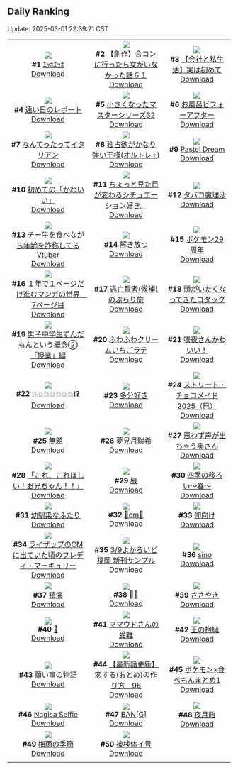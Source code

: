 ## Daily Ranking
Update: 2025-03-01 22:39:21 CST

|      |      |      |
| :----: | :----: | :----: |
| ![](https://i.pixiv.re/c/240x480/img-master/img/2025/02/27/00/00/22/127664498_p0_master1200.jpg)<br>**#1** [ｴｯﾎｴｯﾎ](https://www.pixiv.net/artworks/127664498)<br>[Download](https://i.pixiv.re/img-original/img/2025/02/27/00/00/22/127664498_p0.jpg) | ![](https://i.pixiv.re/c/240x480/img-master/img/2025/02/28/00/00/11/127696447_p0_master1200.jpg)<br>**#2** [【創作】合コンに行ったら女がいなかった話６１](https://www.pixiv.net/artworks/127696447)<br>[Download](https://i.pixiv.re/img-original/img/2025/02/28/00/00/11/127696447_p0.png) | ![](https://i.pixiv.re/c/240x480/img-master/img/2025/02/28/12/00/23/127709167_p0_master1200.jpg)<br>**#3** [【会社と私生活】実は初めて](https://www.pixiv.net/artworks/127709167)<br>[Download](https://i.pixiv.re/img-original/img/2025/02/28/12/00/23/127709167_p0.jpg) |
| ![](https://i.pixiv.re/c/240x480/img-master/img/2025/02/27/18/06/10/127684064_p0_master1200.jpg)<br>**#4** [遠い日のレポート](https://www.pixiv.net/artworks/127684064)<br>[Download](https://i.pixiv.re/img-original/img/2025/02/27/18/06/10/127684064_p0.png) | ![](https://i.pixiv.re/c/240x480/img-master/img/2025/02/28/18/23/29/127717399_p0_master1200.jpg)<br>**#5** [小さくなったマスターシリーズ32](https://www.pixiv.net/artworks/127717399)<br>[Download](https://i.pixiv.re/img-original/img/2025/02/28/18/23/29/127717399_p0.jpg) | ![](https://i.pixiv.re/c/240x480/img-master/img/2025/02/27/22/00/01/127691744_p0_master1200.jpg)<br>**#6** [お風呂ビフォーアフター](https://www.pixiv.net/artworks/127691744)<br>[Download](https://i.pixiv.re/img-original/img/2025/02/27/22/00/01/127691744_p0.jpg) |
| ![](https://i.pixiv.re/c/240x480/img-master/img/2025/02/28/07/30/01/127704935_p0_master1200.jpg)<br>**#7** [なんてったってイタリアン](https://www.pixiv.net/artworks/127704935)<br>[Download](https://i.pixiv.re/img-original/img/2025/02/28/07/30/01/127704935_p0.jpg) | ![](https://i.pixiv.re/c/240x480/img-master/img/2025/02/27/19/16/11/127686107_p0_master1200.jpg)<br>**#8** [独占欲がかなり強い王様(オルトレ♀)](https://www.pixiv.net/artworks/127686107)<br>[Download](https://i.pixiv.re/img-original/img/2025/02/27/19/16/11/127686107_p0.jpg) | ![](https://i.pixiv.re/c/240x480/img-master/img/2025/02/27/00/00/24/127664505_p0_master1200.jpg)<br>**#9** [Pastel Dream](https://www.pixiv.net/artworks/127664505)<br>[Download](https://i.pixiv.re/img-original/img/2025/02/27/00/00/24/127664505_p0.jpg) |
| ![](https://i.pixiv.re/c/240x480/img-master/img/2025/02/28/20/50/57/127722463_p0_master1200.jpg)<br>**#10** [初めての「かわいい」](https://www.pixiv.net/artworks/127722463)<br>[Download](https://i.pixiv.re/img-original/img/2025/02/28/20/50/57/127722463_p0.jpg) | ![](https://i.pixiv.re/c/240x480/img-master/img/2025/02/28/03/01/26/127701539_p0_master1200.jpg)<br>**#11** [ちょっと見た目が変わるシチュエーション好き。](https://www.pixiv.net/artworks/127701539)<br>[Download](https://i.pixiv.re/img-original/img/2025/02/28/03/01/26/127701539_p0.jpg) | ![](https://i.pixiv.re/c/240x480/img-master/img/2025/02/27/00/30/01/127665886_p0_master1200.jpg)<br>**#12** [タバコ魔理沙](https://www.pixiv.net/artworks/127665886)<br>[Download](https://i.pixiv.re/img-original/img/2025/02/27/00/30/01/127665886_p0.jpg) |
| ![](https://i.pixiv.re/c/240x480/img-master/img/2025/02/28/21/15/30/127723557_p0_master1200.jpg)<br>**#13** [チー牛を食べながら年齢を詐称してるVtuber](https://www.pixiv.net/artworks/127723557)<br>[Download](https://i.pixiv.re/img-original/img/2025/02/28/21/15/30/127723557_p0.png) | ![](https://i.pixiv.re/c/240x480/img-master/img/2025/02/28/00/00/15/127696472_p0_master1200.jpg)<br>**#14** [解き放つ](https://www.pixiv.net/artworks/127696472)<br>[Download](https://i.pixiv.re/img-original/img/2025/02/28/00/00/15/127696472_p0.jpg) | ![](https://i.pixiv.re/c/240x480/img-master/img/2025/02/27/00/38/08/127666213_p0_master1200.jpg)<br>**#15** [ポケモン29周年](https://www.pixiv.net/artworks/127666213)<br>[Download](https://i.pixiv.re/img-original/img/2025/02/27/00/38/08/127666213_p0.jpg) |
| ![](https://i.pixiv.re/c/240x480/img-master/img/2025/02/27/17/02/13/127682269_p0_master1200.jpg)<br>**#16** [１年で１ページだけ進むマンガの世界　7ページ目](https://www.pixiv.net/artworks/127682269)<br>[Download](https://i.pixiv.re/img-original/img/2025/02/27/17/02/13/127682269_p0.jpg) | ![](https://i.pixiv.re/c/240x480/img-master/img/2025/02/27/00/00/55/127664615_p0_master1200.jpg)<br>**#17** [逃亡賢者(候補)のぶらり旅](https://www.pixiv.net/artworks/127664615)<br>[Download](https://i.pixiv.re/img-original/img/2025/02/27/00/00/55/127664615_p0.jpg) | ![](https://i.pixiv.re/c/240x480/img-master/img/2025/02/27/16/17/19/127680327_p0_master1200.jpg)<br>**#18** [頭がいたくなってきたコダック](https://www.pixiv.net/artworks/127680327)<br>[Download](https://i.pixiv.re/img-original/img/2025/02/27/16/17/19/127680327_p0.jpg) |
| ![](https://i.pixiv.re/c/240x480/img-master/img/2025/02/27/18/41/03/127684989_p0_master1200.jpg)<br>**#19** [男子中学生ずんだもんという概念②　「授業」編](https://www.pixiv.net/artworks/127684989)<br>[Download](https://i.pixiv.re/img-original/img/2025/02/27/18/41/03/127684989_p0.jpg) | ![](https://i.pixiv.re/c/240x480/img-master/img/2025/02/27/20/30/03/127688513_p0_master1200.jpg)<br>**#20** [ふわふわクリームいちごラテ](https://www.pixiv.net/artworks/127688513)<br>[Download](https://i.pixiv.re/img-original/img/2025/02/27/20/30/03/127688513_p0.png) | ![](https://i.pixiv.re/c/240x480/img-master/img/2025/02/27/07/30/01/127672794_p0_master1200.jpg)<br>**#21** [咲夜さんかわいい！](https://www.pixiv.net/artworks/127672794)<br>[Download](https://i.pixiv.re/img-original/img/2025/02/27/07/30/01/127672794_p0.png) |
| ![](https://i.pixiv.re/c/240x480/img-master/img/2025/02/27/18/44/26/127685080_p0_master1200.jpg)<br>**#22** [💥💥💥💥💥💥💥❗️❓](https://www.pixiv.net/artworks/127685080)<br>[Download](https://i.pixiv.re/img-original/img/2025/02/27/18/44/26/127685080_p0.jpg) | ![](https://i.pixiv.re/c/240x480/img-master/img/2025/02/28/00/49/01/127698623_p0_master1200.jpg)<br>**#23** [多分好き](https://www.pixiv.net/artworks/127698623)<br>[Download](https://i.pixiv.re/img-original/img/2025/02/28/00/49/01/127698623_p0.png) | ![](https://i.pixiv.re/c/240x480/img-master/img/2025/02/28/15/38/39/127713223_p0_master1200.jpg)<br>**#24** [ストリート・チョコメイド2025（巳）](https://www.pixiv.net/artworks/127713223)<br>[Download](https://i.pixiv.re/img-original/img/2025/02/28/15/38/39/127713223_p0.jpg) |
| ![](https://i.pixiv.re/c/240x480/img-master/img/2025/02/27/00/00/24/127664504_p0_master1200.jpg)<br>**#25** [無題](https://www.pixiv.net/artworks/127664504)<br>[Download](https://i.pixiv.re/img-original/img/2025/02/27/00/00/24/127664504_p0.png) | ![](https://i.pixiv.re/c/240x480/img-master/img/2025/02/28/02/48/27/127701326_p0_master1200.jpg)<br>**#26** [夢見月瑞希](https://www.pixiv.net/artworks/127701326)<br>[Download](https://i.pixiv.re/img-original/img/2025/02/28/02/48/27/127701326_p0.png) | ![](https://i.pixiv.re/c/240x480/img-master/img/2025/02/27/00/02/35/127664809_p0_master1200.jpg)<br>**#27** [思わず声が出ちゃう奥さん](https://www.pixiv.net/artworks/127664809)<br>[Download](https://i.pixiv.re/img-original/img/2025/02/27/00/02/35/127664809_p0.jpg) |
| ![](https://i.pixiv.re/c/240x480/img-master/img/2025/02/27/02/25/05/127668825_p0_master1200.jpg)<br>**#28** [「これ、これほしい！お兄ちゃん！！」](https://www.pixiv.net/artworks/127668825)<br>[Download](https://i.pixiv.re/img-original/img/2025/02/27/02/25/05/127668825_p0.png) | ![](https://i.pixiv.re/c/240x480/img-master/img/2025/02/27/15/51/48/127680823_p0_master1200.jpg)<br>**#29** [腋](https://www.pixiv.net/artworks/127680823)<br>[Download](https://i.pixiv.re/img-original/img/2025/02/27/15/51/48/127680823_p0.jpg) | ![](https://i.pixiv.re/c/240x480/img-master/img/2025/02/27/13/15/25/127678197_p0_master1200.jpg)<br>**#30** [四季の移ろい〜春〜](https://www.pixiv.net/artworks/127678197)<br>[Download](https://i.pixiv.re/img-original/img/2025/02/27/13/15/25/127678197_p0.jpg) |
| ![](https://i.pixiv.re/c/240x480/img-master/img/2025/02/27/11/37/16/127676287_p0_master1200.jpg)<br>**#31** [幼馴染なふたり](https://www.pixiv.net/artworks/127676287)<br>[Download](https://i.pixiv.re/img-original/img/2025/02/27/11/37/16/127676287_p0.png) | ![](https://i.pixiv.re/c/240x480/img-master/img/2025/02/27/20/37/16/127688773_p0_master1200.jpg)<br>**#32** [👗cm👗](https://www.pixiv.net/artworks/127688773)<br>[Download](https://i.pixiv.re/img-original/img/2025/02/27/20/37/16/127688773_p0.png) | ![](https://i.pixiv.re/c/240x480/img-master/img/2025/02/27/01/40/29/127667903_p0_master1200.jpg)<br>**#33** [仰向け](https://www.pixiv.net/artworks/127667903)<br>[Download](https://i.pixiv.re/img-original/img/2025/02/27/01/40/29/127667903_p0.jpg) |
| ![](https://i.pixiv.re/c/240x480/img-master/img/2025/02/28/00/32/25/127698104_p0_master1200.jpg)<br>**#34** [ライザップのCMに出ていた頃のフレディ・マーキュリー](https://www.pixiv.net/artworks/127698104)<br>[Download](https://i.pixiv.re/img-original/img/2025/02/28/00/32/25/127698104_p0.png) | ![](https://i.pixiv.re/c/240x480/img-master/img/2025/02/28/18/12/07/127717085_p0_master1200.jpg)<br>**#35** [3/9よかろいど福岡 新刊サンプル](https://www.pixiv.net/artworks/127717085)<br>[Download](https://i.pixiv.re/img-original/img/2025/02/28/18/12/07/127717085_p0.jpg) | ![](https://i.pixiv.re/c/240x480/img-master/img/2025/02/28/00/13/24/127697410_p0_master1200.jpg)<br>**#36** [sino](https://www.pixiv.net/artworks/127697410)<br>[Download](https://i.pixiv.re/img-original/img/2025/02/28/00/13/24/127697410_p0.jpg) |
| ![](https://i.pixiv.re/c/240x480/img-master/img/2025/02/27/10/05/04/127674938_p0_master1200.jpg)<br>**#37** [镇海](https://www.pixiv.net/artworks/127674938)<br>[Download](https://i.pixiv.re/img-original/img/2025/02/27/10/05/04/127674938_p0.jpg) | ![](https://i.pixiv.re/c/240x480/img-master/img/2025/02/27/21/48/36/127691346_p0_master1200.jpg)<br>**#38** [💚🩷](https://www.pixiv.net/artworks/127691346)<br>[Download](https://i.pixiv.re/img-original/img/2025/02/27/21/48/36/127691346_p0.png) | ![](https://i.pixiv.re/c/240x480/img-master/img/2025/02/27/06/00/03/127671497_p0_master1200.jpg)<br>**#39** [ささやき](https://www.pixiv.net/artworks/127671497)<br>[Download](https://i.pixiv.re/img-original/img/2025/02/27/06/00/03/127671497_p0.png) |
| ![](https://i.pixiv.re/c/240x480/img-master/img/2025/02/27/00/01/16/127664674_p0_master1200.jpg)<br>**#40** [💉](https://www.pixiv.net/artworks/127664674)<br>[Download](https://i.pixiv.re/img-original/img/2025/02/27/00/01/16/127664674_p0.png) | ![](https://i.pixiv.re/c/240x480/img-master/img/2025/02/27/17/40/04/127683156_p0_master1200.jpg)<br>**#41** [ママウドさんの受難](https://www.pixiv.net/artworks/127683156)<br>[Download](https://i.pixiv.re/img-original/img/2025/02/27/17/40/04/127683156_p0.png) | ![](https://i.pixiv.re/c/240x480/img-master/img/2025/02/27/06/10/05/127671674_p0_master1200.jpg)<br>**#42** [王の抱擁](https://www.pixiv.net/artworks/127671674)<br>[Download](https://i.pixiv.re/img-original/img/2025/02/27/06/10/05/127671674_p0.jpg) |
| ![](https://i.pixiv.re/c/240x480/img-master/img/2025/02/28/01/08/15/127699182_p0_master1200.jpg)<br>**#43** [願い事の物語](https://www.pixiv.net/artworks/127699182)<br>[Download](https://i.pixiv.re/img-original/img/2025/02/28/01/08/15/127699182_p0.jpg) | ![](https://i.pixiv.re/c/240x480/img-master/img/2025/02/28/12/30/02/127709769_p0_master1200.jpg)<br>**#44** [【最新話更新】恋する(おとめ)の作り方　96](https://www.pixiv.net/artworks/127709769)<br>[Download](https://i.pixiv.re/img-original/img/2025/02/28/12/30/02/127709769_p0.jpg) | ![](https://i.pixiv.re/c/240x480/img-master/img/2025/02/28/20/47/32/127722363_p0_master1200.jpg)<br>**#45** [ポケモン×食べもんまとめ1](https://www.pixiv.net/artworks/127722363)<br>[Download](https://i.pixiv.re/img-original/img/2025/02/28/20/47/32/127722363_p0.jpg) |
| ![](https://i.pixiv.re/c/240x480/img-master/img/2025/02/27/12/30/27/127677373_p0_master1200.jpg)<br>**#46** [Nagisa Selfie](https://www.pixiv.net/artworks/127677373)<br>[Download](https://i.pixiv.re/img-original/img/2025/02/27/12/30/27/127677373_p0.jpg) | ![](https://i.pixiv.re/c/240x480/img-master/img/2025/02/28/00/01/06/127696668_p0_master1200.jpg)<br>**#47** [BAN[G]](https://www.pixiv.net/artworks/127696668)<br>[Download](https://i.pixiv.re/img-original/img/2025/02/28/00/01/06/127696668_p0.jpg) | ![](https://i.pixiv.re/c/240x480/img-master/img/2025/02/28/10/58/30/127708026_p0_master1200.jpg)<br>**#48** [夜月飴](https://www.pixiv.net/artworks/127708026)<br>[Download](https://i.pixiv.re/img-original/img/2025/02/28/10/58/30/127708026_p0.jpg) |
| ![](https://i.pixiv.re/c/240x480/img-master/img/2025/02/28/05/00/21/127702973_p0_master1200.jpg)<br>**#49** [梅雨の季節](https://www.pixiv.net/artworks/127702973)<br>[Download](https://i.pixiv.re/img-original/img/2025/02/28/05/00/21/127702973_p0.png) | ![](https://i.pixiv.re/c/240x480/img-master/img/2025/02/28/07/15/01/127704730_p0_master1200.jpg)<br>**#50** [被検体イ号](https://www.pixiv.net/artworks/127704730)<br>[Download](https://i.pixiv.re/img-original/img/2025/02/28/07/15/01/127704730_p0.jpg) |
|      |
